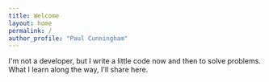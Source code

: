 ```yaml
---
title: Welcome
layout: home
permalink: /
author_profile: "Paul Cunningham"
---
```

<div id="home-intro" style="display: block; margin-bottom: 20px;">
    <!-- <img src="/assets/images/bio-photo.png" style="float: right;" /> -->
    <p style="display: block;">I'm not a developer, but I write a little code now and then to solve problems. What I learn along the way, I'll share here.</p>
</div>